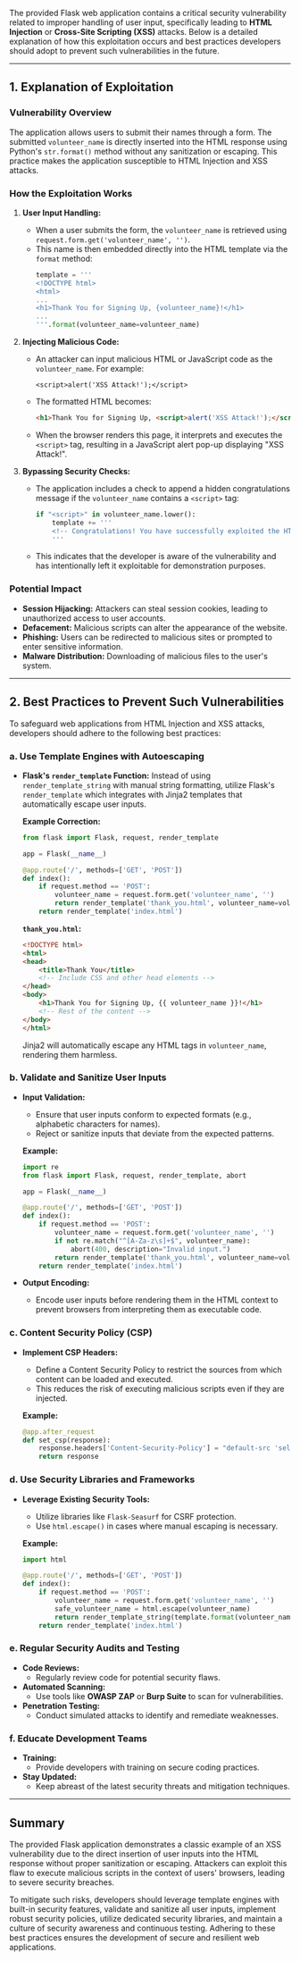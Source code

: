 The provided Flask web application contains a critical security vulnerability related to improper handling of user input, specifically leading to **HTML Injection** or **Cross-Site Scripting (XSS)** attacks. Below is a detailed explanation of how this exploitation occurs and best practices developers should adopt to prevent such vulnerabilities in the future.

---

## **1. Explanation of Exploitation**

### **Vulnerability Overview**

The application allows users to submit their names through a form. The submitted `volunteer_name` is directly inserted into the HTML response using Python's `str.format()` method without any sanitization or escaping. This practice makes the application susceptible to HTML Injection and XSS attacks.

### **How the Exploitation Works**

1. **User Input Handling:**
   - When a user submits the form, the `volunteer_name` is retrieved using `request.form.get('volunteer_name', '')`.
   - This name is then embedded directly into the HTML template via the `format` method:
     ```python
     template = '''
     <!DOCTYPE html>
     <html>
     ...
     <h1>Thank You for Signing Up, {volunteer_name}!</h1>
     ...
     '''.format(volunteer_name=volunteer_name)
     ```

2. **Injecting Malicious Code:**
   - An attacker can input malicious HTML or JavaScript code as the `volunteer_name`. For example:
     ```
     <script>alert('XSS Attack!');</script>
     ```
   - The formatted HTML becomes:
     ```html
     <h1>Thank You for Signing Up, <script>alert('XSS Attack!');</script>!</h1>
     ```
   - When the browser renders this page, it interprets and executes the `<script>` tag, resulting in a JavaScript alert pop-up displaying "XSS Attack!".

3. **Bypassing Security Checks:**
   - The application includes a check to append a hidden congratulations message if the `volunteer_name` contains a `<script>` tag:
     ```python
     if "<script>" in volunteer_name.lower():
         template += '''
         <!-- Congratulations! You have successfully exploited the HTML Injection vulnerability. -->
         '''
     ```
   - This indicates that the developer is aware of the vulnerability and has intentionally left it exploitable for demonstration purposes.

### **Potential Impact**

- **Session Hijacking:** Attackers can steal session cookies, leading to unauthorized access to user accounts.
- **Defacement:** Malicious scripts can alter the appearance of the website.
- **Phishing:** Users can be redirected to malicious sites or prompted to enter sensitive information.
- **Malware Distribution:** Downloading of malicious files to the user's system.

---

## **2. Best Practices to Prevent Such Vulnerabilities**

To safeguard web applications from HTML Injection and XSS attacks, developers should adhere to the following best practices:

### **a. Use Template Engines with Autoescaping**

- **Flask's `render_template` Function:**
  Instead of using `render_template_string` with manual string formatting, utilize Flask's `render_template` which integrates with Jinja2 templates that automatically escape user inputs.

  **Example Correction:**
  ```python
  from flask import Flask, request, render_template

  app = Flask(__name__)

  @app.route('/', methods=['GET', 'POST'])
  def index():
      if request.method == 'POST':
          volunteer_name = request.form.get('volunteer_name', '')
          return render_template('thank_you.html', volunteer_name=volunteer_name)
      return render_template('index.html')
  ```

  **`thank_you.html`:**
  ```html
  <!DOCTYPE html>
  <html>
  <head>
      <title>Thank You</title>
      <!-- Include CSS and other head elements -->
  </head>
  <body>
      <h1>Thank You for Signing Up, {{ volunteer_name }}!</h1>
      <!-- Rest of the content -->
  </body>
  </html>
  ```

  Jinja2 will automatically escape any HTML tags in `volunteer_name`, rendering them harmless.

### **b. Validate and Sanitize User Inputs**

- **Input Validation:**
  - Ensure that user inputs conform to expected formats (e.g., alphabetic characters for names).
  - Reject or sanitize inputs that deviate from the expected patterns.

  **Example:**
  ```python
  import re
  from flask import Flask, request, render_template, abort

  app = Flask(__name__)

  @app.route('/', methods=['GET', 'POST'])
  def index():
      if request.method == 'POST':
          volunteer_name = request.form.get('volunteer_name', '')
          if not re.match("^[A-Za-z\s]+$", volunteer_name):
              abort(400, description="Invalid input.")
          return render_template('thank_you.html', volunteer_name=volunteer_name)
      return render_template('index.html')
  ```

- **Output Encoding:**
  - Encode user inputs before rendering them in the HTML context to prevent browsers from interpreting them as executable code.

### **c. Content Security Policy (CSP)**

- **Implement CSP Headers:**
  - Define a Content Security Policy to restrict the sources from which content can be loaded and executed.
  - This reduces the risk of executing malicious scripts even if they are injected.

  **Example:**
  ```python
  @app.after_request
  def set_csp(response):
      response.headers['Content-Security-Policy'] = "default-src 'self'; script-src 'self'"
      return response
  ```

### **d. Use Security Libraries and Frameworks**

- **Leverage Existing Security Tools:**
  - Utilize libraries like `Flask-Seasurf` for CSRF protection.
  - Use `html.escape()` in cases where manual escaping is necessary.

  **Example:**
  ```python
  import html

  @app.route('/', methods=['GET', 'POST'])
  def index():
      if request.method == 'POST':
          volunteer_name = request.form.get('volunteer_name', '')
          safe_volunteer_name = html.escape(volunteer_name)
          return render_template_string(template.format(volunteer_name=safe_volunteer_name))
      return render_template('index.html')
  ```

### **e. Regular Security Audits and Testing**

- **Code Reviews:**
  - Regularly review code for potential security flaws.
- **Automated Scanning:**
  - Use tools like **OWASP ZAP** or **Burp Suite** to scan for vulnerabilities.
- **Penetration Testing:**
  - Conduct simulated attacks to identify and remediate weaknesses.

### **f. Educate Development Teams**

- **Training:**
  - Provide developers with training on secure coding practices.
- **Stay Updated:**
  - Keep abreast of the latest security threats and mitigation techniques.

---

## **Summary**

The provided Flask application demonstrates a classic example of an XSS vulnerability due to the direct insertion of user inputs into the HTML response without proper sanitization or escaping. Attackers can exploit this flaw to execute malicious scripts in the context of users' browsers, leading to severe security breaches.

To mitigate such risks, developers should leverage template engines with built-in security features, validate and sanitize all user inputs, implement robust security policies, utilize dedicated security libraries, and maintain a culture of security awareness and continuous testing. Adhering to these best practices ensures the development of secure and resilient web applications.